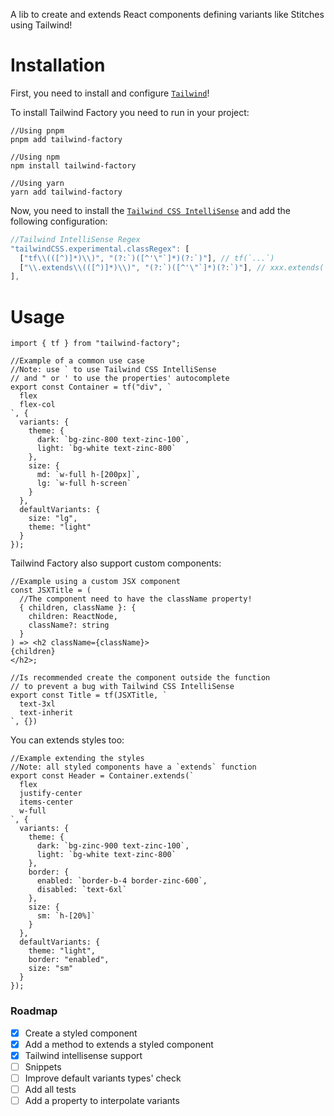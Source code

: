 A lib to create and extends React components defining variants like Stitches using Tailwind!

# Installation
First, you need to install and configure [`Tailwind`](https://tailwindcss.com/docs/installation/)!

To install Tailwind Factory you need to run in your project:
```
//Using pnpm
pnpm add tailwind-factory

//Using npm
npm install tailwind-factory

//Using yarn
yarn add tailwind-factory
```

Now, you need to install the [`Tailwind CSS IntelliSense`](https://marketplace.visualstudio.com/items?itemName=bradlc.vscode-tailwindcss/) and add the following configuration:
```js
//Tailwind IntelliSense Regex
"tailwindCSS.experimental.classRegex": [
  ["tf\\(([^)]*)\\)", "(?:`)([^'\"`]*)(?:`)"], // tf(`...`)
  ["\\.extends\\(([^)]*)\\)", "(?:`)([^'\"`]*)(?:`)"], // xxx.extends(`...`)
],
```

# Usage
```tsx
import { tf } from "tailwind-factory";

//Example of a common use case
//Note: use ` to use Tailwind CSS IntelliSense
// and " or ' to use the properties' autocomplete
export const Container = tf("div", `
  flex
  flex-col
`, {
  variants: {
    theme: {
      dark: `bg-zinc-800 text-zinc-100`,
      light: `bg-white text-zinc-800`
    },
    size: {
      md: `w-full h-[200px]`,
      lg: `w-full h-screen`
    }
  },
  defaultVariants: {
    size: "lg",
    theme: "light"
  }
});
```

Tailwind Factory also support custom components:
```tsx
//Example using a custom JSX component
const JSXTitle = (
  //The component need to have the className property!
  { children, className }: { 
    children: ReactNode, 
    className?: string 
  }
) => <h2 className={className}>
{children}
</h2>;

//Is recommended create the component outside the function
// to prevent a bug with Tailwind CSS IntelliSense
export const Title = tf(JSXTitle, `
  text-3xl
  text-inherit
`, {})
```

You can extends styles too:
```tsx
//Example extending the styles
//Note: all styled components have a `extends` function
export const Header = Container.extends(`
  flex
  justify-center
  items-center
  w-full
`, {
  variants: {
    theme: {
      dark: `bg-zinc-900 text-zinc-100`,
      light: `bg-white text-zinc-800`
    },
    border: {
      enabled: `border-b-4 border-zinc-600`,
      disabled: `text-6xl`
    },
    size: {
      sm: `h-[20%]`
    }
  },
  defaultVariants: {
    theme: "light",
    border: "enabled",
    size: "sm"
  }
});
```

### Roadmap 
- [x] Create a styled component
- [x] Add a method to extends a styled component
- [x] Tailwind intellisense support
- [ ] Snippets
- [ ] Improve default variants types' check
- [ ] Add all tests
- [ ] Add a property to interpolate variants